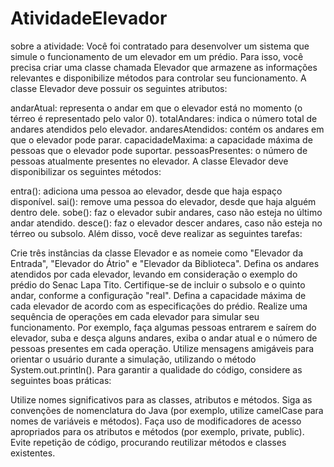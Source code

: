 # AtividadeElevador
sobre a atividade:
Você foi contratado para desenvolver um sistema que simule o funcionamento de um elevador em um prédio. Para isso, você precisa criar uma classe chamada Elevador que armazene as informações relevantes e disponibilize métodos para controlar seu funcionamento.
A classe Elevador deve possuir os seguintes atributos:

andarAtual: representa o andar em que o elevador está no momento (o térreo é representado pelo valor 0).
totalAndares: indica o número total de andares atendidos pelo elevador.
andaresAtendidos: contém os andares em que o elevador pode parar.
capacidadeMaxima: a capacidade máxima de pessoas que o elevador pode suportar.
pessoasPresentes: o número de pessoas atualmente presentes no elevador.
A classe Elevador deve disponibilizar os seguintes métodos:

entra(): adiciona uma pessoa ao elevador, desde que haja espaço disponível.
sai(): remove uma pessoa do elevador, desde que haja alguém dentro dele.
sobe(): faz o elevador subir andares, caso não esteja no último andar atendido.
desce(): faz o elevador descer andares, caso não esteja no térreo ou subsolo.
Além disso, você deve realizar as seguintes tarefas:

Crie três instâncias da classe Elevador e as nomeie como "Elevador da Entrada", "Elevador do Átrio" e "Elevador da Biblioteca".
Defina os andares atendidos por cada elevador, levando em consideração o exemplo do prédio do Senac Lapa Tito. Certifique-se de incluir o subsolo e o quinto andar, conforme a configuração "real".
Defina a capacidade máxima de cada elevador de acordo com as especificações do prédio.
Realize uma sequência de operações em cada elevador para simular seu funcionamento. Por exemplo, faça algumas pessoas entrarem e saírem do elevador, suba e desça alguns andares, exiba o andar atual e o número de pessoas presentes em cada operação.
Utilize mensagens amigáveis para orientar o usuário durante a simulação, utilizando o método System.out.println().
Para garantir a qualidade do código, considere as seguintes boas práticas:

Utilize nomes significativos para as classes, atributos e métodos.
Siga as convenções de nomenclatura do Java (por exemplo, utilize camelCase para nomes de variáveis e métodos).
Faça uso de modificadores de acesso apropriados para os atributos e métodos (por exemplo, private, public).
Evite repetição de código, procurando reutilizar métodos e classes existentes.
